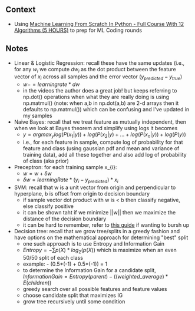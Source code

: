 ## Context
* Using [Machine Learning From Scratch In Python - Full Course With 12 Algorithms (5 HOURS)](https://www.youtube.com/watch?v=rLOyrWV8gmA) to prep for ML Coding rounds

## Notes
* Linear & Logistic Regression: recall these have the same updates (i.e., for any $w_{i}$ we compute $dw_{i}$ as the dot product between the feature vector of $x_{i}$ across all samples and the error vector $(y_{predicted} - y_{true})$
  * $w -= learning rate * dw$
  * in the videos the author does a great job! but keeps referring to np.dot() operations when what they are really doing is using np.matmul() (note: when a,b in np.dot(a,b) are 2-d arrays then it defaults to np.matmul()) which can be confusing and I've updated in my samples 
* Naive Bayes: recall that we treat feature as mutually independent, then when we look at Bayes theorem and simplify using logs it becomes
  * $y = argmax_{y} log(P(x_{1}|y)) + log(P(x_{2}|y) + ... + log(P(x_{n}|y)) + log(P(y))$
  * i.e., for each feature in sample, compute log of probability for that feature and class (using gaussian pdf and mean and variance of training data), add all these together and also add log of probability of class (aka prior)
* Preceptron: for each training sample x_{i}:
  * $w = w + \delta w$
  * $\delta w = learningRate * (y_{i} - y_{predicted}) * x_{i}$
* SVM: recall that w is a unit vector from origin and perpendicular to hyperplane, b is offset from origin to decision boundary
  * if sample vector dot product with w is < b then classify negative, else classify positive
  * it can be shown taht if we minimize ||w|| then we maximize the distance of the decision boundary
  * it can be hard to remember, refer to [this guide](https://www.analyticsvidhya.com/blog/2021/10/support-vector-machinessvm-a-complete-guide-for-beginners/) if wanting to bursh up 
* Decision tree: recall that we grow tree/splits in a greedy fashion and have options on the mathematical approach for determining "best" split
  * one such approach is to use Entropy and Information Gain
  * $Entropy = - {\sum} p(X)*log_{2}(p(X))$ which is maximize when an even 50/50 split of each class
  * example: - (0.5*(-1) + 0.5*(-1)) = 1
  * to determine the Information Gain for a candidate split, $Information Gain = Entropy(parent) - ((weighted\_average)*E(children))$
  * greedy search over all possible features and feature values
  * choose candidate split that maximizes IG
  * grow tree recursively until some condition
